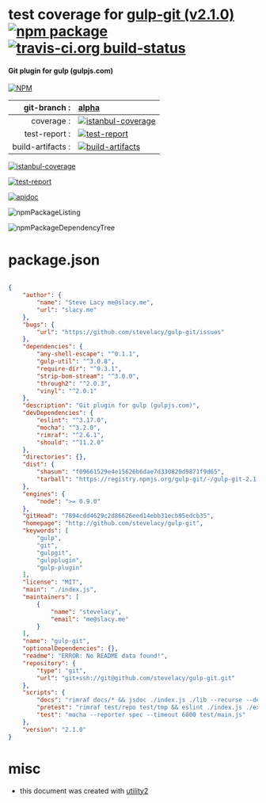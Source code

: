 # test coverage for  [gulp-git (v2.1.0)](http://github.com/stevelacy/gulp-git)  [![npm package](https://img.shields.io/npm/v/npmtest-gulp-git.svg?style=flat-square)](https://www.npmjs.org/package/npmtest-gulp-git) [![travis-ci.org build-status](https://api.travis-ci.org/npmtest/node-npmtest-gulp-git.svg)](https://travis-ci.org/npmtest/node-npmtest-gulp-git)
#### Git plugin for gulp (gulpjs.com)

[![NPM](https://nodei.co/npm/gulp-git.png?downloads=true)](https://www.npmjs.com/package/gulp-git)

| git-branch : | [alpha](https://github.com/npmtest/node-npmtest-gulp-git/tree/alpha)|
|--:|:--|
| coverage : | [![istanbul-coverage](https://npmtest.github.io/node-npmtest-gulp-git/build/coverage.badge.svg)](https://npmtest.github.io/node-npmtest-gulp-git/build/coverage.html/index.html)|
| test-report : | [![test-report](https://npmtest.github.io/node-npmtest-gulp-git/build/test-report.badge.svg)](https://npmtest.github.io/node-npmtest-gulp-git/build/test-report.html)|
| build-artifacts : | [![build-artifacts](https://npmtest.github.io/node-npmtest-gulp-git/glyphicons_144_folder_open.png)](https://github.com/npmtest/node-npmtest-gulp-git/tree/gh-pages/build)|

[![istanbul-coverage](https://npmtest.github.io/node-npmtest-gulp-git/build/screenCapture.buildCustomOrg.browser.coverage.html.png)](https://npmtest.github.io/node-npmtest-gulp-git/build/coverage.html/index.html)

[![test-report](https://npmtest.github.io/node-npmtest-gulp-git/build/screenCapture.buildCustomOrg.browser.%252Fhome%252Ftravis%252Fbuild%252Fnpmtest%252Fnode-npmtest-gulp-git%252Ftmp%252Fbuild%252Ftest-report.html.png)](https://npmtest.github.io/node-npmtest-gulp-git/build/test-report.html)

[![apidoc](https://npmdoc.github.io/node-npmdoc-gulp-git/build/screenCapture.buildApidoc.browser.%252Fhome%252Ftravis%252Fbuild%252Fnpmdoc%252Fnode-npmdoc-gulp-git%252Ftmp%252Fbuild%252Fapidoc.html.png)](https://npmdoc.github.io/node-npmdoc-gulp-git/build/apidoc.html)

![npmPackageListing](https://npmtest.github.io/node-npmtest-gulp-git/build/screenCapture.npmPackageListing.svg)

![npmPackageDependencyTree](https://npmtest.github.io/node-npmtest-gulp-git/build/screenCapture.npmPackageDependencyTree.svg)



# package.json

```json

{
    "author": {
        "name": "Steve Lacy me@slacy.me",
        "url": "slacy.me"
    },
    "bugs": {
        "url": "https://github.com/stevelacy/gulp-git/issues"
    },
    "dependencies": {
        "any-shell-escape": "^0.1.1",
        "gulp-util": "^3.0.8",
        "require-dir": "^0.3.1",
        "strip-bom-stream": "^3.0.0",
        "through2": "^2.0.3",
        "vinyl": "^2.0.1"
    },
    "description": "Git plugin for gulp (gulpjs.com)",
    "devDependencies": {
        "eslint": "^3.17.0",
        "mocha": "^3.2.0",
        "rimraf": "^2.6.1",
        "should": "^11.2.0"
    },
    "directories": {},
    "dist": {
        "shasum": "f09661529e4e15626b6dae7d330820d9871f9d65",
        "tarball": "https://registry.npmjs.org/gulp-git/-/gulp-git-2.1.0.tgz"
    },
    "engines": {
        "node": ">= 0.9.0"
    },
    "gitHead": "7894cdd4629c2d86626eed14ebb31ecb95edcb35",
    "homepage": "http://github.com/stevelacy/gulp-git",
    "keywords": [
        "gulp",
        "git",
        "gulpgit",
        "gulpplugin",
        "gulp-plugin"
    ],
    "license": "MIT",
    "main": "./index.js",
    "maintainers": [
        {
            "name": "stevelacy",
            "email": "me@slacy.me"
        }
    ],
    "name": "gulp-git",
    "optionalDependencies": {},
    "readme": "ERROR: No README data found!",
    "repository": {
        "type": "git",
        "url": "git+ssh://git@github.com/stevelacy/gulp-git.git"
    },
    "scripts": {
        "docs": "rimraf docs/* && jsdoc ./index.js ./lib --recurse --destination ./docs",
        "pretest": "rimraf test/repo test/tmp && eslint ./index.js ./examples/ ./lib/ ./test/",
        "test": "mocha --reporter spec --timeout 6000 test/main.js"
    },
    "version": "2.1.0"
}
```



# misc
- this document was created with [utility2](https://github.com/kaizhu256/node-utility2)
